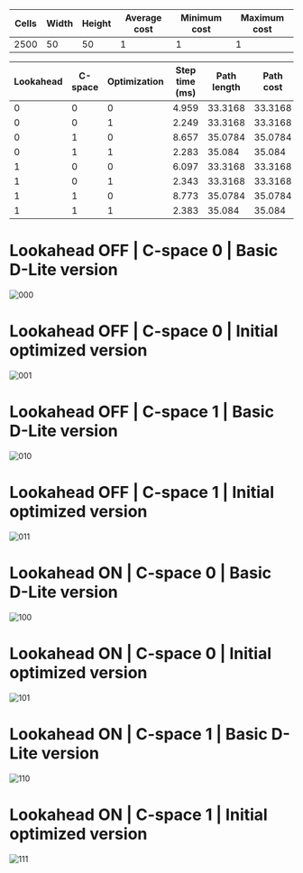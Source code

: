 
| Cells | Width | Height | Average cost | Minimum cost | Maximum cost |
| ----- | ----- | ------ | ------------ | ------------ | ------------ |
| 2500  | 50    | 50     | 1            | 1            | 1            |

| Lookahead | C-space | Optimization | Step time (ms) | Path length | Path cost |
| --------- | ------- | ------------ | -------------- | ----------- | --------- |
| 0         | 0       | 0            | 4.959          | 33.3168     | 33.3168   |
| 0         | 0       | 1            | 2.249          | 33.3168     | 33.3168   |
| 0         | 1       | 0            | 8.657          | 35.0784     | 35.0784   |
| 0         | 1       | 1            | 2.283          | 35.084      | 35.084    |
| 1         | 0       | 0            | 6.097          | 33.3168     | 33.3168   |
| 1         | 0       | 1            | 2.343          | 33.3168     | 33.3168   |
| 1         | 1       | 0            | 8.773          | 35.0784     | 35.0784   |
| 1         | 1       | 1            | 2.383          | 35.084      | 35.084    |

  # Lookahead OFF | C-space 0 | Basic D-Lite version
  ![000](result__l0_c0_opt0.jpg)
  # Lookahead OFF | C-space 0 | Initial optimized version
  ![001](result__l0_c0_opt1.jpg)
  # Lookahead OFF | C-space 1 | Basic D-Lite version
  ![010](result__l0_c1_opt0.jpg)
  # Lookahead OFF | C-space 1 | Initial optimized version
  ![011](result__l0_c1_opt1.jpg)
  # Lookahead ON | C-space 0 | Basic D-Lite version
  ![100](result__l1_c0_opt0.jpg)
  # Lookahead ON | C-space 0 | Initial optimized version
  ![101](result__l1_c0_opt1.jpg)
  # Lookahead ON | C-space 1 | Basic D-Lite version
  ![110](result__l1_c1_opt0.jpg)
  # Lookahead ON | C-space 1 | Initial optimized version
  ![111](result__l1_c1_opt1.jpg)

  

